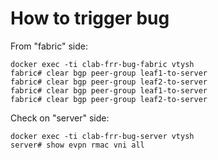 # How to trigger bug

From "fabric" side:
```
docker exec -ti clab-frr-bug-fabric vtysh
fabric# clear bgp peer-group leaf1-to-server 
fabric# clear bgp peer-group leaf2-to-server 
fabric# clear bgp peer-group leaf1-to-server 
fabric# clear bgp peer-group leaf2-to-server
```

Check on "server" side:
```
docker exec -ti clab-frr-bug-server vtysh
server# show evpn rmac vni all
```